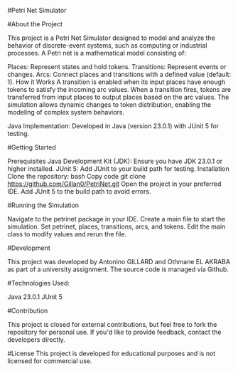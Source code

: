 #Petri Net Simulator

#About the Project

This project is a Petri Net Simulator designed to model and analyze the behavior of discrete-event systems, such as computing or industrial processes. A Petri net is a mathematical model consisting of:

Places: Represent states and hold tokens.
Transitions: Represent events or changes.
Arcs: Connect places and transitions with a defined value (default: 1).
How it Works
A transition is enabled when its input places have enough tokens to satisfy the incoming arc values.
When a transition fires, tokens are transferred from input places to output places based on the arc values.
The simulation allows dynamic changes to token distribution, enabling the modeling of complex system behaviors.


Java Implementation: Developed in Java (version 23.0.1) with JUnit 5 for testing.


#Getting Started

Prerequisites
Java Development Kit (JDK): Ensure you have JDK 23.0.1 or higher installed.
JUnit 5: Add JUnit to your build path for testing.
Installation
Clone the repository:
bash
Copy code
git clone https://github.com/Gillan0/PetriNet.git
Open the project in your preferred IDE.
Add JUnit 5 to the build path to avoid errors.

#Running the Simulation

Navigate to the petrinet package in your IDE.
Create a main file to start the simulation.
Set petrinet, places, transitions, arcs, and tokens.
Edit the main class to modify values and rerun the file.

#Development

This project was developed by Antonino GILLARD and Othmane EL AKRABA as part of a university assignment. The source code is managed via Github.

#Technologies Used:

Java 23.0.1
JUnit 5


#Contribution

This project is closed for external contributions, but feel free to fork the repository for personal use. If you'd like to provide feedback, contact the developers directly.

#License
This project is developed for educational purposes and is not licensed for commercial use.
